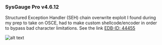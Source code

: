 ### SysGauge Pro v4.6.12
Structured Exception Handler (SEH) chain overwrite exploit I found during my prep to take on OSCE, had to make custom shellcode/encoder in order to bypass bad character limitations. See the link [EDB-ID: 44455](https://www.exploit-db.com/exploits/44455/)

![alt text](https://github.com/ihack4falafel/OSCE/blob/master/Local%20Buffer%20Overflow/SysGaugeProv4.6.12/PoC.gif)
